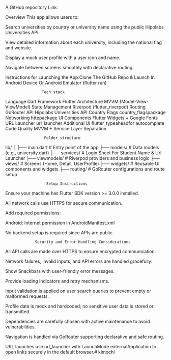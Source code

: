 A GitHub repository Link:


Overview
This app allows users to:

Search universities by country or university name using the public Hipolabs Universities API.

View detailed information about each university, including the national flag and website.

Display a mock user profile with a user icon and name.

Navigate between screens smoothly with declarative routing.

Instructions for Launching the App:Clone The GitHub Repo & Launch In Android Device Or Android Emulator (flutter run)

                    Tech stack

Language	Dart
Framework	Flutter
Architecture	MVVM (Model-View-ViewModel)
State Management	Riverpod (flutter_riverpod)
Routing	GoRouter
API	Hipolabs Universities API
Country Flags	country_flagspackage
Networking	httppackage
UI Components	Flutter Widgets + Google Fonts
URL Launcher	url_launcher
Additional UI	flutter_typeaheadfor autocomplete
Code Quality	MVVM + Service Layer Separation


                     Folder structure


lib/
│
├── main.dart                # Entry point of the app
├── models/                  # Data models (e.g., university.dart)
├── services/                # Login Sheet For Student Name & Url Launcher
├── viewmodels/              # Riverpod providers and business logic
├── views/                   # Screens (Home, Detail, UserProfile)
├── widgets/                 # Reusable UI components and widgets
├── routing/                 # GoRouter configurations and route setup                     




                      Setup Instructions



Ensure your machine has Flutter SDK version >= 3.0.0 installed.

All network calls use HTTPS for secure communication.

Add required permissions:

Android: Internet permission in AndroidManifest.xml

No backend setup is required since APIs are public.


                 Security and Error Handling Considerations


All API calls are made over HTTPS to ensure encrypted communication.

Network failures, invalid inputs, and API errors are handled gracefully:

Show Snackbars with user-friendly error messages.

Provide loading indicators and retry mechanisms.

Input validation is applied on user search queries to prevent empty or malformed requests.

Profile data is mock and hardcoded; no sensitive user data is stored or transmitted.

Dependencies are carefully chosen with active maintenance to avoid vulnerabilities.

Navigation is handled via GoRouter supporting declarative and safe routing.

URL launches use url_launcher with LaunchMode.externalApplication to open links securely in the default browser.#   k i m o c h i  
 